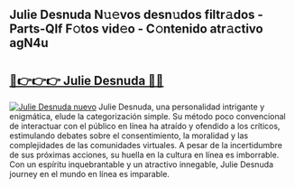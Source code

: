 ## Julie Desnuda N𝚞𝚎vos desn𝚞dos filtr𝚊dos - Parts-QIf F𝚘tos vid𝚎o - C𝚘ntenido atr𝚊ctivo agN4u

# <h2><a href="http://mbc9dqs.tromn.icu/?c=Julie+Desnuda">🔗👉👉👉 Julie Desnuda 🔗🔗</a></h2>

[![Julie Desnuda nuevo](https://i.imgur.com/pEAQMta.gif)](http://mbc9dqs.tromn.icu/?c=Julie+Desnuda)
Julie Desnuda, una personalidad intrigante y enigmática, elude la categorización simple. Su método poco convencional de interactuar con el público en línea ha atraído y ofendido a los críticos, estimulando debates sobre el consentimiento, la moralidad y las complejidades de las comunidades virtuales. A pesar de la incertidumbre de sus próximas acciones, su huella en la cultura en línea es imborrable. Con un espíritu inquebrantable y un atractivo innegable, Julie Desnuda journey en el mundo en línea es imparable.
